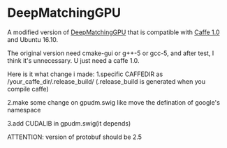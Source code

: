# DeepMatchingGPU
A modified version of [DeepMatchingGPU](https://github.com/WIStudent/DeepMatchingGPU) that is compatible with [Caffe 1.0](https://github.com/BVLC/caffe) and Ubuntu 16.10.

The original version need cmake-gui or g++-5 or gcc-5, and after test, I think it's unnecessary. U just need a caffe 1.0.

Here is it what change i made:
1.specific CAFFEDIR as /your_caffe_dir/.release_build/ (.release_build is generated when you compile caffe)


2.make some change on gpudm.swig like move the defination of google's namespace


3.add CUDALIB in gpudm.swig(it depends)


ATTENTION: version of protobuf should be 2.5
